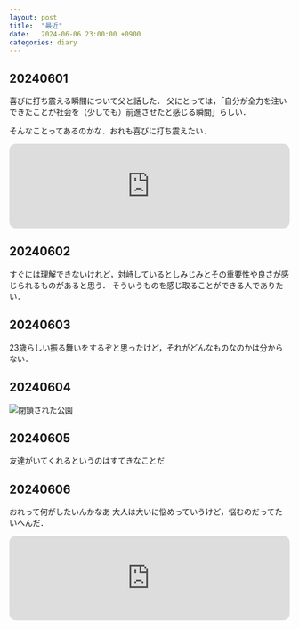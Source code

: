 ```yaml
---
layout: post
title:  "最近"
date:   2024-06-06 23:00:00 +0900
categories: diary
---
```


## 20240601

喜びに打ち震える瞬間について父と話した．
父にとっては，「自分が全力を注いできたことが社会を（少しでも）前進させたと感じる瞬間」らしい．

そんなことってあるのかな．おれも喜びに打ち震えたい．

<iframe style="border-radius:12px" src="https://open.spotify.com/embed/track/7B4xYXA7Fshsrm2oDsBp90?utm_source=generator" width="100%" height="152" frameBorder="0" allowfullscreen="" allow="autoplay; clipboard-write; encrypted-media; fullscreen; picture-in-picture" loading="lazy"></iframe>

## 20240602

すぐには理解できないけれど，対峙しているとしみじみとその重要性や良さが感じられるものがあると思う．
そういうものを感じ取ることができる人でありたい．

## 20240603

23歳らしい振る舞いをするぞと思ったけど，それがどんなものなのかは分からない．

## 20240604

![閉鎖された公園]({{site.baseurl}}/images/20240606.jpg)

## 20240605

友達がいてくれるというのはすてきなことだ

## 20240606

おれって何がしたいんかなあ
大人は大いに悩めっていうけど，悩むのだってたいへんだ．

<iframe style="border-radius:12px" src="https://open.spotify.com/embed/track/0KouT4Nb1zzCeEmZc1JY4Y?utm_source=generator" width="100%" height="152" frameBorder="0" allowfullscreen="" allow="autoplay; clipboard-write; encrypted-media; fullscreen; picture-in-picture" loading="lazy"></iframe>
